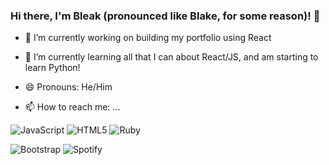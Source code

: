 ### Hi there, I'm Bleak (pronounced like Blake, for some reason)! 👋

- 🔭 I’m currently working on building my portfolio using React
- 🌱 I’m currently learning all that I can about React/JS, and am starting to learn Python!
- 😄 Pronouns: He/Him

- 📫 How to reach me: ...


<img alt="JavaScript" src="https://img.shields.io/badge/javascript-%23323330.svg?style=for-the-badge&logo=javascript&logoColor=%23F7DF1E"/> <img alt="HTML5" src="https://img.shields.io/badge/html5-%23E34F26.svg?style=for-the-badge&logo=html5&logoColor=white"/> <img alt="Ruby" src="https://img.shields.io/badge/ruby-%23CC342D.svg?style=for-the-badge&logo=ruby&logoColor=white"/>

<img alt="Bootstrap" src="https://img.shields.io/badge/bootstrap-%23563D7C.svg?style=for-the-badge&logo=bootstrap&logoColor=white"/>


<img alt="Spotify" src="https://img.shields.io/badge/Spotify-1ED760?style=for-the-badge&logo=spotify&logoColor=white" />
